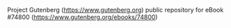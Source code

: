 Project Gutenberg (https://www.gutenberg.org) public repository for
eBook #74800 (https://www.gutenberg.org/ebooks/74800)
